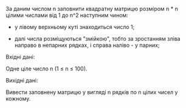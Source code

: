 За даним числом n заповнити квадратну матрицю розміром n * n цілими числами від 1 до n^2 наступним чином:

- у лівому верхньому куті знаходиться число 1;

- далі числа розміщуються "змійкою", тобто за зростанням зліва направо в непарних рядках, і справа наліво - у парних;

Вхідні дані:

Одне ціле число n (1 ≤ n ≤ 100).

Вихідні дані:

Вивести заповнену матрицю у вигляді n рядків по n цілих чисел у кожному.
